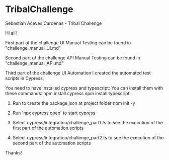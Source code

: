 # TribalChallenge
Sebastian Aceves Cardenas - Tribal Challenge

Hi all!

First part of the challenge
  UI Manual Testing can be found in 
  "challenge_manual_UI.md"

Second part of the challenge
  API Manual Testing can be found in 
  "challenge_manual_API.md"

Third part of the challenge
  UI Automation
I created the automated test scripts in Cypress, 

You need to have installed cypress and typescript:
  You can install them with these commands:
    npm install cypress
    npm install typescript

1. Run to create the package.json at project folder
    npm init -y 

2. Run 'npx cypress open' to start cypress

3. Select cypress/integration/challenge_part1.ts to see the execution of the first part of the automation scripts

4. Select cypress/integration/challenge_part2.ts to see the execution of the second part of the automation scripts


Thanks!
